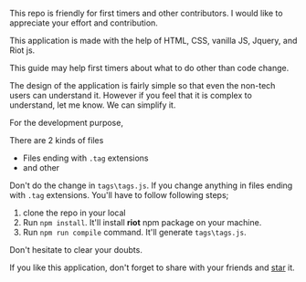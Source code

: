 This repo is friendly for first timers and other contributors. I would like to appreciate your effort and contribution. 

This application is made with the help of HTML, CSS, vanilla JS, Jquery, and Riot js.

This guide may help first timers about what to do other than code change.

The design of the application is fairly simple so that even the non-tech users can understand it. However if you feel that it is complex to understand, let me know. We can simplify it.

For the development purpose, 

There are 2 kinds of files
- Files ending with `.tag` extensions 
- and other

Don't do the change in `tags\tags.js`. If you change anything in files ending with `.tag` extensions. You'll have to follow following steps;

1. clone the repo in your local
2. Run `npm install`. It'll install **riot** npm package on your machine.
3. Run `npm run compile` command. It'll generate `tags\tags.js`.

Don't hesitate to clear your doubts.

If you like this application, don't forget to share with your friends and [star](https://github.com/funcards/match-it/stargazers) it.
